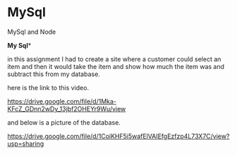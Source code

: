 # MySql
MySql and Node 


****My Sql*****

in this assignment I had to create a site where a customer could select an item and then it would take the item and show how much the item was and subtract this from my database. 

here is the link to this video. 

https://drive.google.com/file/d/1Mka-KFcZ_GDnn2wDy_13jbf2OHEYr9Wu/view

and below is a picture of the database. 

https://drive.google.com/file/d/1CoiKHF5i5wafElVAIEfgEzfzp4L73X7C/view?usp=sharing
